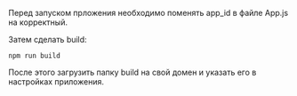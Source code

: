 Перед запуском прложения необходимо поменять app_id в файле App.js на корректный.

Затем сделать build:
```
npm run build
```

После этого загрузить папку build на свой домен и указать его в настройках приложения.
